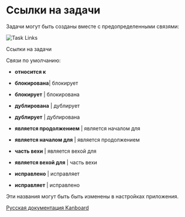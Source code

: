 Ссылки на задачи
================



Задачи могут быть созданы вместе с предопределенными связями:



![Task Links](https://kanboard.net/screenshots/documentation/task-links.png)

Ссылки на задачи



Связи по умолчанию:



-   **относится к**



-   **блокирована**| блокирует



-   **блокирует** | блокирована



-   **дублирована** | дублирует



-   **дублирует** | дублирована



-   **является продолжением** | является началом для



-   **является началом для** | является продолжением



-   **часть вехи** | является вехой для



-   **является вехой для** | часть вехи



-   **исправлено** | исправляет



-   **исправляет** | исправлено



Эти названия могут быть быть изменены в настройках приложения.



 



 



 



 



 



 



[Русская документация Kanboard](http://kanboard.ru/doc/)

